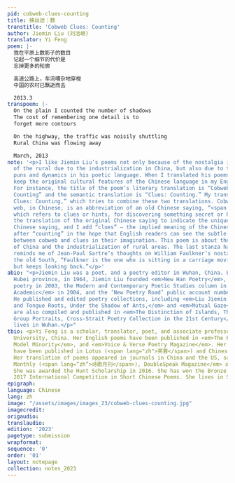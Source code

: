 ```yaml
---
pid: cobweb-clues-counting
title: 蛛丝迹：数
transtitle: 'Cobweb Clues: Counting'
author: Jiemin Liu (刘洁岷)
translator: Yi Feng
poem: |-
  我在平原上数影子的数目
  记起一个细节的代价是
  忘掉更多的轮廓

  高速公路上，车流嘈杂地穿梭
  中国的农村已飘逝而去

  2013.3
transpoem: |-
  On the plain I counted the number of shadows
  The cost of remembering one detail is to
  forget more contours

  On the highway, the traffic was noisily shuttling
  Rural China was flowing away

  March, 2013
note: '<p>I like Jiemin Liu’s poems not only because of the nostalgia in the loss
  of the rural due to the industrialization in China, but also due to the estrangement,
  puns and dynamics in his poetic language. When I translated his poems, I tried to
  keep the original cultural features of the Chinese language in my English translation.
  For instance, the title of the poem’s literary translation is “Cobweb’s Traces:
  Counting” and the semantic translation is “Clues: Counting.” My translation is “Cobweb
  Clues: Counting,” which tries to combine these two translations. Cobweb, or spider’s
  web, in Chinese, is an abbreviation of an old Chinese saying, “<span lang="zh">蛛丝马迹,</span>”
  which refers to clues or hints, for discovering something secret or hidden. I keep
  the translation of the original Chinese saying to indicate the unique image in the
  Chinese saying, and I add “clues” — the implied meaning of the Chinese saying —
  after “counting” in the hope that English readers can see the subtle connection
  between cobweb and clues in their imagination. This poem is about the fast development
  of China and the industrialization of rural areas. The last stanza has a pun, which
  reminds me of Jean-Paul Sartre’s thoughts on William Faulkner’s nostalgia towards
  the old South, “Faulkner is the one who is sitting in a carriage moving forward
  but keeps looking back.”</p>'
abio: "<p>Jiemin Liu was a poet, and a poetry editor in Wuhan, China. Born in Songzi,
  Hubei province, in 1964, Jiemin Liu founded <em>New Han Poetry</em>, a journal of
  poetry in 2003, the Modern and Contemporary Poetic Studies column in <em>Jianghan
  Academic</em> in 2004, and the ‘New Poetry Road’ public account number in 2016.
  He published and edited poetry collections, including <em>Liu Jiemin Poems, Roots
  and Tongue Roots, Under the Shadow of Ants,</em> and <em>Mutual Gaze</em>. His poems
  are also compiled and published in <em>The Distinction of Islands, The Charm of
  Group Portraits, Cross-Strait Poetry Collection in the 21st Century</em>. He now
  lives in Wuhan.</p>"
tbio: <p>Yi Feng is a scholar, translator, poet, and associate professor at Northeastern
  University, China. Her English poems have been published in <em>The Penn Review,
  Model Minority</em>, and <em>Voice & Verse Poetry Magazine</em>. Her Chinese poems
  have been published in Lotus (<span lang="zh">芙蓉</span>) and Chinese Poetry Website.
  Her translation of poems appeared in journals in China and the US, such as <em>Poetry
  Monthly (<span lang=”zh”>诗歌月刊</span>), DoubleSpeak Magazine</em> and <em>Anomaly</em>.
  She was awarded the Hunt Scholarship in 2016. She has won the Bronze Prize in the
  2017 International Competition in Short Chinese Poems. She lives in Shenyang, China.</p>
epigraph: 
language: Chinese
lang: zh
image: "/assets/images/images_23/cobweb-clues-counting.jpg"
imagecredit: 
origaudio: 
translaudio: 
edition: '2023'
pagetype: submission
wrapformat: 
sequence: '0'
order: '01'
layout: notepage
collection: notes_2023
---
```

